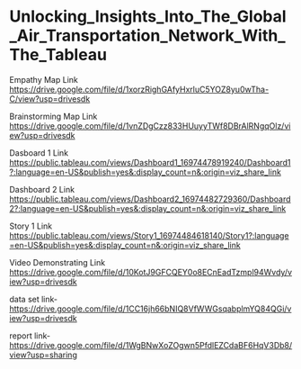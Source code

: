 # Unlocking_Insights_Into_The_Global_Air_Transportation_Network_With_The_Tableau

Empathy Map Link https://drive.google.com/file/d/1xorzRighGAfyHxrluC5YOZ8yu0wTha-C/view?usp=drivesdk

Brainstorming Map Link https://drive.google.com/file/d/1vnZDgCzz833HUuyyTWf8DBrAlRNgqOlz/view?usp=drivesdk

Dasboard 1 Link https://public.tableau.com/views/Dashboard1_16974478919240/Dashboard1?:language=en-US&publish=yes&:display_count=n&:origin=viz_share_link

Dashboard 2 Link https://public.tableau.com/views/Dashboard2_16974482729360/Dashboard2?:language=en-US&publish=yes&:display_count=n&:origin=viz_share_link

 Story 1 Link https://public.tableau.com/views/Story1_16974484618140/Story1?:language=en-US&publish=yes&:display_count=n&:origin=viz_share_link
 
 Video Demonstrating Link  https://drive.google.com/file/d/10KotJ9GFCQEY0o8ECnEadTzmpl94Wvdy/view?usp=drivesdk

 data set link-https://drive.google.com/file/d/1CC16jh66bNIQ8VfWWGsqabplmYQ84QGi/view?usp=drivesdk

 report link-https://drive.google.com/file/d/1WgBNwXoZOgwn5PfdlEZCdaBF6HqV3Db8/view?usp=sharing
 
